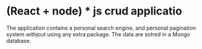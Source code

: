 # (React + node) * js  crud applicatio
The application contains a personal search engine, and personal pagination system withjout using any extra package.
The data are sotred in a Mongo database.

